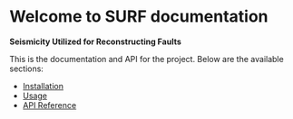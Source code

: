 # Welcome to SURF documentation

**Seismicity Utilized for Reconstructing Faults**

This is the documentation and API for the project. Below are the available sections:

- [Installation](installation.md)
- [Usage](usage.md)
- [API Reference](api/api_index.md)

